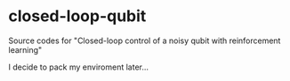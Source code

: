 # closed-loop-qubit
Source codes for "Closed-loop control of a noisy qubit with reinforcement learning"

I decide to pack my enviroment later...
